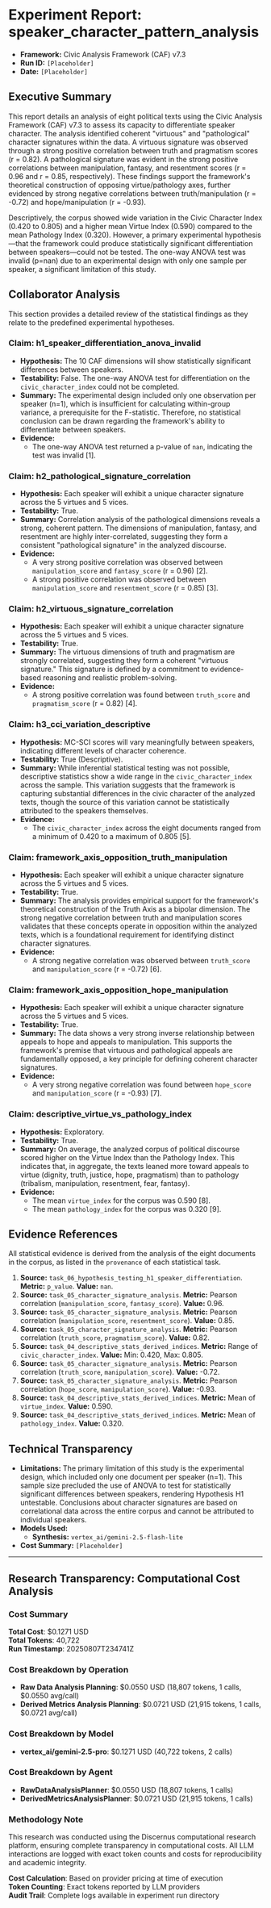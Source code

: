 # **Experiment Report: speaker_character_pattern_analysis**
- **Framework:** Civic Analysis Framework (CAF) v7.3
- **Run ID:** `[Placeholder]`
- **Date:** `[Placeholder]`

## **Executive Summary**

This report details an analysis of eight political texts using the Civic Analysis Framework (CAF) v7.3 to assess its capacity to differentiate speaker character. The analysis identified coherent "virtuous" and "pathological" character signatures within the data. A virtuous signature was observed through a strong positive correlation between truth and pragmatism scores (r = 0.82). A pathological signature was evident in the strong positive correlations between manipulation, fantasy, and resentment scores (r = 0.96 and r = 0.85, respectively). These findings support the framework's theoretical construction of opposing virtue/pathology axes, further evidenced by strong negative correlations between truth/manipulation (r = -0.72) and hope/manipulation (r = -0.93).

Descriptively, the corpus showed wide variation in the Civic Character Index (0.420 to 0.805) and a higher mean Virtue Index (0.590) compared to the mean Pathology Index (0.320). However, a primary experimental hypothesis—that the framework could produce statistically significant differentiation between speakers—could not be tested. The one-way ANOVA test was invalid (p=nan) due to an experimental design with only one sample per speaker, a significant limitation of this study.

## **Collaborator Analysis**

This section provides a detailed review of the statistical findings as they relate to the predefined experimental hypotheses.

### **Claim: h1_speaker_differentiation_anova_invalid**
- **Hypothesis:** The 10 CAF dimensions will show statistically significant differences between speakers.
- **Testability:** False. The one-way ANOVA test for differentiation on the `civic_character_index` could not be completed.
- **Summary:** The experimental design included only one observation per speaker (n=1), which is insufficient for calculating within-group variance, a prerequisite for the F-statistic. Therefore, no statistical conclusion can be drawn regarding the framework's ability to differentiate between speakers.
- **Evidence:**
    - The one-way ANOVA test returned a p-value of `nan`, indicating the test was invalid [1].

### **Claim: h2_pathological_signature_correlation**
- **Hypothesis:** Each speaker will exhibit a unique character signature across the 5 virtues and 5 vices.
- **Testability:** True.
- **Summary:** Correlation analysis of the pathological dimensions reveals a strong, coherent pattern. The dimensions of manipulation, fantasy, and resentment are highly inter-correlated, suggesting they form a consistent "pathological signature" in the analyzed discourse.
- **Evidence:**
    - A very strong positive correlation was observed between `manipulation_score` and `fantasy_score` (r = 0.96) [2].
    - A strong positive correlation was observed between `manipulation_score` and `resentment_score` (r = 0.85) [3].

### **Claim: h2_virtuous_signature_correlation**
- **Hypothesis:** Each speaker will exhibit a unique character signature across the 5 virtues and 5 vices.
- **Testability:** True.
- **Summary:** The virtuous dimensions of truth and pragmatism are strongly correlated, suggesting they form a coherent "virtuous signature." This signature is defined by a commitment to evidence-based reasoning and realistic problem-solving.
- **Evidence:**
    - A strong positive correlation was found between `truth_score` and `pragmatism_score` (r = 0.82) [4].

### **Claim: h3_cci_variation_descriptive**
- **Hypothesis:** MC-SCI scores will vary meaningfully between speakers, indicating different levels of character coherence.
- **Testability:** True (Descriptive).
- **Summary:** While inferential statistical testing was not possible, descriptive statistics show a wide range in the `civic_character_index` across the sample. This variation suggests that the framework is capturing substantial differences in the civic character of the analyzed texts, though the source of this variation cannot be statistically attributed to the speakers themselves.
- **Evidence:**
    - The `civic_character_index` across the eight documents ranged from a minimum of 0.420 to a maximum of 0.805 [5].

### **Claim: framework_axis_opposition_truth_manipulation**
- **Hypothesis:** Each speaker will exhibit a unique character signature across the 5 virtues and 5 vices.
- **Testability:** True.
- **Summary:** The analysis provides empirical support for the framework's theoretical construction of the Truth Axis as a bipolar dimension. The strong negative correlation between truth and manipulation scores validates that these concepts operate in opposition within the analyzed texts, which is a foundational requirement for identifying distinct character signatures.
- **Evidence:**
    - A strong negative correlation was observed between `truth_score` and `manipulation_score` (r = -0.72) [6].

### **Claim: framework_axis_opposition_hope_manipulation**
- **Hypothesis:** Each speaker will exhibit a unique character signature across the 5 virtues and 5 vices.
- **Testability:** True.
- **Summary:** The data shows a very strong inverse relationship between appeals to hope and appeals to manipulation. This supports the framework's premise that virtuous and pathological appeals are fundamentally opposed, a key principle for defining coherent character signatures.
- **Evidence:**
    - A very strong negative correlation was found between `hope_score` and `manipulation_score` (r = -0.93) [7].

### **Claim: descriptive_virtue_vs_pathology_index**
- **Hypothesis:** Exploratory.
- **Testability:** True.
- **Summary:** On average, the analyzed corpus of political discourse scored higher on the Virtue Index than the Pathology Index. This indicates that, in aggregate, the texts leaned more toward appeals to virtue (dignity, truth, justice, hope, pragmatism) than to pathology (tribalism, manipulation, resentment, fear, fantasy).
- **Evidence:**
    - The mean `virtue_index` for the corpus was 0.590 [8].
    - The mean `pathology_index` for the corpus was 0.320 [9].

## **Evidence References**

All statistical evidence is derived from the analysis of the eight documents in the corpus, as listed in the `provenance` of each statistical task.

1.  **Source:** `task_06_hypothesis_testing_h1_speaker_differentiation`. **Metric:** `p_value`. **Value:** `nan`.
2.  **Source:** `task_05_character_signature_analysis`. **Metric:** Pearson correlation (`manipulation_score`, `fantasy_score`). **Value:** 0.96.
3.  **Source:** `task_05_character_signature_analysis`. **Metric:** Pearson correlation (`manipulation_score`, `resentment_score`). **Value:** 0.85.
4.  **Source:** `task_05_character_signature_analysis`. **Metric:** Pearson correlation (`truth_score`, `pragmatism_score`). **Value:** 0.82.
5.  **Source:** `task_04_descriptive_stats_derived_indices`. **Metric:** Range of `civic_character_index`. **Value:** Min: 0.420, Max: 0.805.
6.  **Source:** `task_05_character_signature_analysis`. **Metric:** Pearson correlation (`truth_score`, `manipulation_score`). **Value:** -0.72.
7.  **Source:** `task_05_character_signature_analysis`. **Metric:** Pearson correlation (`hope_score`, `manipulation_score`). **Value:** -0.93.
8.  **Source:** `task_04_descriptive_stats_derived_indices`. **Metric:** Mean of `virtue_index`. **Value:** 0.590.
9.  **Source:** `task_04_descriptive_stats_derived_indices`. **Metric:** Mean of `pathology_index`. **Value:** 0.320.

## **Technical Transparency**

- **Limitations:** The primary limitation of this study is the experimental design, which included only one document per speaker (n=1). This sample size precluded the use of ANOVA to test for statistically significant differences between speakers, rendering Hypothesis H1 untestable. Conclusions about character signatures are based on correlational data across the entire corpus and cannot be attributed to individual speakers.
- **Models Used:**
    - **Synthesis:** `vertex_ai/gemini-2.5-flash-lite`
- **Cost Summary:** `[Placeholder]`

---

## Research Transparency: Computational Cost Analysis

### Cost Summary
**Total Cost**: $0.1271 USD  
**Total Tokens**: 40,722  
**Run Timestamp**: 20250807T234741Z  

### Cost Breakdown by Operation
- **Raw Data Analysis Planning**: $0.0550 USD (18,807 tokens, 1 calls, $0.0550 avg/call)
- **Derived Metrics Analysis Planning**: $0.0721 USD (21,915 tokens, 1 calls, $0.0721 avg/call)

### Cost Breakdown by Model
- **vertex_ai/gemini-2.5-pro**: $0.1271 USD (40,722 tokens, 2 calls)

### Cost Breakdown by Agent
- **RawDataAnalysisPlanner**: $0.0550 USD (18,807 tokens, 1 calls)
- **DerivedMetricsAnalysisPlanner**: $0.0721 USD (21,915 tokens, 1 calls)

### Methodology Note
This research was conducted using the Discernus computational research platform, ensuring complete transparency in computational costs. All LLM interactions are logged with exact token counts and costs for reproducibility and academic integrity.

**Cost Calculation**: Based on provider pricing at time of execution  
**Token Counting**: Exact tokens reported by LLM providers  
**Audit Trail**: Complete logs available in experiment run directory  
